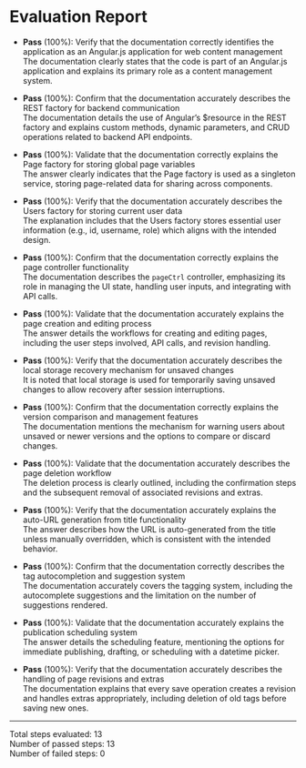 # Evaluation Report

- **Pass** (100%): Verify that the documentation correctly identifies the application as an Angular.js application for web content management  
  The documentation clearly states that the code is part of an Angular.js application and explains its primary role as a content management system.

- **Pass** (100%): Confirm that the documentation accurately describes the REST factory for backend communication  
  The documentation details the use of Angular’s $resource in the REST factory and explains custom methods, dynamic parameters, and CRUD operations related to backend API endpoints.

- **Pass** (100%): Validate that the documentation correctly explains the Page factory for storing global page variables  
  The answer clearly indicates that the Page factory is used as a singleton service, storing page-related data for sharing across components.

- **Pass** (100%): Verify that the documentation accurately describes the Users factory for storing current user data  
  The explanation includes that the Users factory stores essential user information (e.g., id, username, role) which aligns with the intended design.

- **Pass** (100%): Confirm that the documentation correctly explains the page controller functionality  
  The documentation describes the `pageCtrl` controller, emphasizing its role in managing the UI state, handling user inputs, and integrating with API calls.

- **Pass** (100%): Validate that the documentation accurately explains the page creation and editing process  
  The answer details the workflows for creating and editing pages, including the user steps involved, API calls, and revision handling.

- **Pass** (100%): Verify that the documentation accurately describes the local storage recovery mechanism for unsaved changes  
  It is noted that local storage is used for temporarily saving unsaved changes to allow recovery after session interruptions.

- **Pass** (100%): Confirm that the documentation correctly explains the version comparison and management features  
  The documentation mentions the mechanism for warning users about unsaved or newer versions and the options to compare or discard changes.

- **Pass** (100%): Validate that the documentation accurately describes the page deletion workflow  
  The deletion process is clearly outlined, including the confirmation steps and the subsequent removal of associated revisions and extras.

- **Pass** (100%): Verify that the documentation accurately explains the auto-URL generation from title functionality  
  The answer describes how the URL is auto-generated from the title unless manually overridden, which is consistent with the intended behavior.

- **Pass** (100%): Confirm that the documentation correctly describes the tag autocompletion and suggestion system  
  The documentation accurately covers the tagging system, including the autocomplete suggestions and the limitation on the number of suggestions rendered.

- **Pass** (100%): Validate that the documentation accurately explains the publication scheduling system  
  The answer details the scheduling feature, mentioning the options for immediate publishing, drafting, or scheduling with a datetime picker.

- **Pass** (100%): Verify that the documentation accurately describes the handling of page revisions and extras  
  The documentation explains that every save operation creates a revision and handles extras appropriately, including deletion of old tags before saving new ones.

---

Total steps evaluated: 13  
Number of passed steps: 13  
Number of failed steps: 0